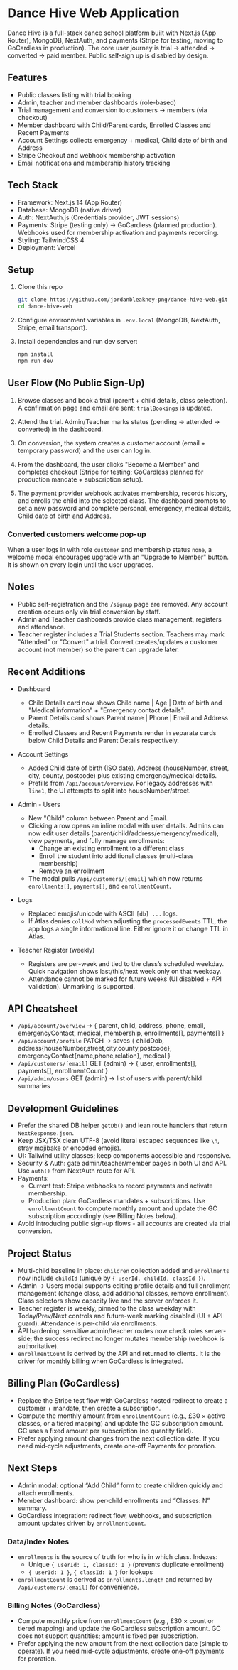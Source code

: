 # Dance Hive Web Application

 Dance Hive is a full-stack dance school platform built with Next.js (App Router), MongoDB, NextAuth, and payments (Stripe for testing, moving to GoCardless in production). The core user journey is trial -> attended -> converted -> paid member. Public self-sign up is disabled by design.

## Features

- Public classes listing with trial booking
- Admin, teacher and member dashboards (role-based)
- Trial management and conversion to customers -> members (via checkout)
- Member dashboard with Child/Parent cards, Enrolled Classes and Recent Payments
- Account Settings collects emergency + medical, Child date of birth and Address
- Stripe Checkout and webhook membership activation
- Email notifications and membership history tracking

## Tech Stack

- Framework: Next.js 14 (App Router)
- Database: MongoDB (native driver)
- Auth: NextAuth.js (Credentials provider, JWT sessions)
- Payments: Stripe (testing only) → GoCardless (planned production). Webhooks used for membership activation and payments recording.
- Styling: TailwindCSS 4
- Deployment: Vercel

## Setup

1. Clone this repo
   ```bash
   git clone https://github.com/jordanbleakney-png/dance-hive-web.git
   cd dance-hive-web
   ```

2. Configure environment variables in `.env.local` (MongoDB, NextAuth, Stripe, email transport).

3. Install dependencies and run dev server:
   ```bash
   npm install
   npm run dev
   ```

## User Flow (No Public Sign-Up)

1) Browse classes and book a trial (parent + child details, class selection). A confirmation page and email are sent; `trialBookings` is updated.

2) Attend the trial. Admin/Teacher marks status (pending -> attended -> converted) in the dashboard.

3) On conversion, the system creates a customer account (email + temporary password) and the user can log in.

4) From the dashboard, the user clicks "Become a Member" and completes checkout (Stripe for testing; GoCardless planned for production mandate + subscription setup).

5) The payment provider webhook activates membership, records history, and enrolls the child into the selected class. The dashboard prompts to set a new password and complete personal, emergency, medical details, Child date of birth and Address.

### Converted customers welcome pop-up

When a user logs in with role `customer` and membership status `none`, a welcome modal encourages upgrade with an "Upgrade to Member" button. It is shown on every login until the user upgrades.

## Notes

- Public self-registration and the `/signup` page are removed. Any account creation occurs only via trial conversion by staff.
- Admin and Teacher dashboards provide class management, registers and attendance.
- Teacher register includes a Trial Students section. Teachers may mark "Attended" or "Convert" a trial. Convert creates/updates a customer account (not member) so the parent can upgrade later.

## Recent Additions

- Dashboard
  - Child Details card now shows Child name | Age | Date of birth and "Medical information" + "Emergency contact details".
  - Parent Details card shows Parent name | Phone | Email and Address details.
  - Enrolled Classes and Recent Payments render in separate cards below Child Details and Parent Details respectively.
- Account Settings
  - Added Child date of birth (ISO date), Address (houseNumber, street, city, county, postcode) plus existing emergency/medical details.
  - Prefills from `/api/account/overview`. For legacy addresses with `line1`, the UI attempts to split into houseNumber/street.
- Admin - Users
  - New "Child" column between Parent and Email.
  - Clicking a row opens an inline modal with user details. Admins can now edit user details (parent/child/address/emergency/medical), view payments, and fully manage enrollments:
    - Change an existing enrollment to a different class
    - Enroll the student into additional classes (multi-class membership)
    - Remove an enrollment
  - The modal pulls `/api/customers/[email]` which now returns `enrollments[]`, `payments[]`, and `enrollmentCount`.
- Logs
  - Replaced emojis/unicode with ASCII `[db] ...` logs.
  - If Atlas denies `collMod` when adjusting the `processedEvents` TTL, the app logs a single informational line. Either ignore it or change TTL in Atlas.

- Teacher Register (weekly)
  - Registers are per-week and tied to the class’s scheduled weekday. Quick navigation shows last/this/next week only on that weekday.
  - Attendance cannot be marked for future weeks (UI disabled + API validation). Unmarking is supported.

## API Cheatsheet

- `/api/account/overview` -> { parent, child, address, phone, email, emergencyContact, medical, membership, enrollments[], payments[] }
- `/api/account/profile` PATCH -> saves { childDob, address{houseNumber,street,city,county,postcode}, emergencyContact{name,phone,relation}, medical }
- `/api/customers/[email]` GET (admin) -> { user, enrollments[], payments[], enrollmentCount }
- `/api/admin/users` GET (admin) -> list of users with parent/child summaries

## Development Guidelines

- Prefer the shared DB helper `getDb()` and lean route handlers that return `NextResponse.json`.
- Keep JSX/TSX clean UTF-8 (avoid literal escaped sequences like `\n`, stray mojibake or encoded emojis).
- UI: Tailwind utility classes; keep components accessible and responsive.
- Security & Auth: gate admin/teacher/member pages in both UI and API. Use `auth()` from NextAuth route for API.
- Payments:
  - Current test: Stripe webhooks to record payments and activate membership.
  - Production plan: GoCardless mandates + subscriptions. Use `enrollmentCount` to compute monthly amount and update the GC subscription accordingly (see Billing Notes below).
- Avoid introducing public sign-up flows - all accounts are created via trial conversion.

## Project Status

- Multi-child baseline in place: `children` collection added and `enrollments` now include `childId` (unique by `{ userId, childId, classId }`).
- Admin → Users modal supports editing profile details and full enrollment management (change class, add additional classes, remove enrollment). Class selectors show capacity live and the server enforces it.
- Teacher register is weekly, pinned to the class weekday with Today/Prev/Next controls and future-week marking disabled (UI + API guard). Attendance is per-child via enrollments.
- API hardening: sensitive admin/teacher routes now check roles server-side; the success redirect no longer mutates membership (webhook is authoritative).
- `enrollmentCount` is derived by the API and returned to clients. It is the driver for monthly billing when GoCardless is integrated.

## Billing Plan (GoCardless)

- Replace the Stripe test flow with GoCardless hosted redirect to create a customer + mandate, then create a subscription.
- Compute the monthly amount from `enrollmentCount` (e.g., £30 × active classes, or a tiered mapping) and update the GC subscription amount. GC uses a fixed amount per subscription (no quantity field).
- Prefer applying amount changes from the next collection date. If you need mid‑cycle adjustments, create one‑off Payments for proration.

## Next Steps

- Admin modal: optional “Add Child” form to create children quickly and attach enrollments.
- Member dashboard: show per‑child enrollments and “Classes: N” summary.
- GoCardless integration: redirect flow, webhooks, and subscription amount updates driven by `enrollmentCount`.

### Data/Index Notes
- `enrollments` is the source of truth for who is in which class. Indexes:
  - Unique `{ userId: 1, classId: 1 }` (prevents duplicate enrollment)
  - `{ userId: 1 }`, `{ classId: 1 }` for lookups
- `enrollmentCount` is derived as `enrollments.length` and returned by `/api/customers/[email]` for convenience.

### Billing Notes (GoCardless)
- Compute monthly price from `enrollmentCount` (e.g., £30 × count or tiered mapping) and update the GoCardless subscription amount. GC does not support quantities; amount is fixed per subscription.
- Prefer applying the new amount from the next collection date (simple to operate). If you need mid-cycle adjustments, create one-off payments for proration.
